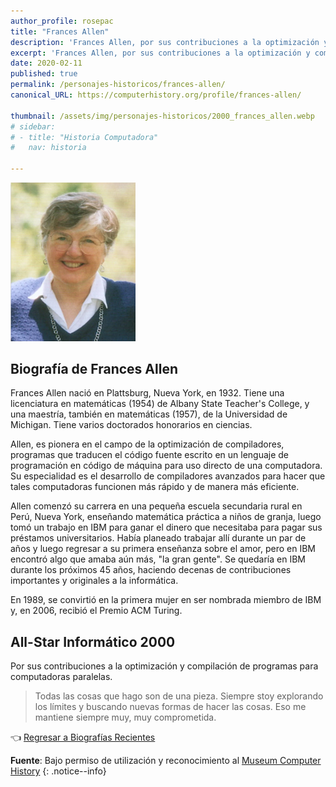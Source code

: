 ```yaml
---
author_profile: rosepac
title: "Frances Allen"
description: 'Frances Allen, por sus contribuciones a la optimización y compilación de programas para computadoras paralelas.'
excerpt: 'Frances Allen, por sus contribuciones a la optimización y compilación de programas para computadoras paralelas'
date: 2020-02-11
published: true
permalink: /personajes-historicos/frances-allen/
canonical_URL: https://computerhistory.org/profile/frances-allen/

thumbnail: /assets/img/personajes-historicos/2000_frances_allen.webp
# sidebar:
# - title: "Historia Computadora"
#   nav: historia

---
```


 <img src="/assets/img/personajes-historicos/2000_frances_allen.webp" width="200px" high="250px" alt="Frances Allen" title="Frances Allen">

## **Biografía de Frances Allen**

Frances Allen nació en Plattsburg, Nueva York, en 1932. Tiene una licenciatura en matemáticas (1954) de Albany State Teacher's College, y una maestría, también en matemáticas (1957), de la Universidad de Michigan. Tiene varios doctorados honorarios en ciencias.

Allen, es pionera en el campo de la optimización de compiladores, programas que traducen el código fuente escrito en un lenguaje de programación en código de máquina para uso directo de una computadora. Su especialidad es el desarrollo de compiladores avanzados para hacer que tales computadoras funcionen más rápido y de manera más eficiente.

Allen comenzó su carrera en una pequeña escuela secundaria rural en Perú, Nueva York, enseñando matemática práctica a niños de granja, luego tomó un trabajo en IBM para ganar el dinero que necesitaba para pagar sus préstamos universitarios. Había planeado trabajar allí durante un par de años y luego regresar a su primera enseñanza sobre el amor, pero en IBM encontró algo que amaba aún más, "la gran gente". Se quedaría en IBM durante los próximos 45 años, haciendo decenas de contribuciones importantes y originales a la informática.

En 1989, se convirtió en la primera mujer en ser nombrada miembro de IBM y, en 2006, recibió el Premio ACM Turing.

## All-Star Informático 2000

Por sus contribuciones a la optimización y compilación de programas para computadoras paralelas.

> Todas las cosas que hago son de una pieza. Siempre stoy explorando los límites y buscando nuevas formas de hacer las cosas. Eso me mantiene siempre muy, muy comprometida.

👈 [Regresar a Biografías Recientes](/personajes-historicos/#-biografías-agregadas-más-recientes-)

**Fuente**: Bajo permiso de utilización y reconocimiento al [Museum Computer History](https://www.computerhistory.org/ "Página web el Museo de la Historia de las Computadoras")
{: .notice--info}
